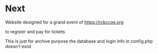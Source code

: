# Next

Website designed for a grand event of https://rckccoe.org 

to register and pay for tickets

This is just for archive purpose the database and login info in config.php doesn't exist 
